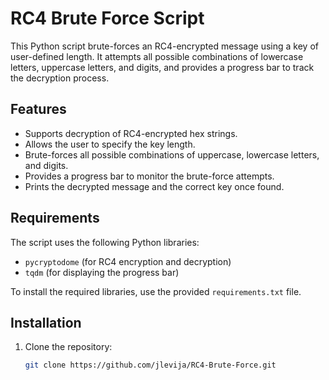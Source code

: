 # RC4 Brute Force Script

This Python script brute-forces an RC4-encrypted message using a key of user-defined length. It attempts all possible combinations of lowercase letters, uppercase letters, and digits, and provides a progress bar to track the decryption process.

## Features

- Supports decryption of RC4-encrypted hex strings.
- Allows the user to specify the key length.
- Brute-forces all possible combinations of uppercase, lowercase letters, and digits.
- Provides a progress bar to monitor the brute-force attempts.
- Prints the decrypted message and the correct key once found.

## Requirements

The script uses the following Python libraries:
- `pycryptodome` (for RC4 encryption and decryption)
- `tqdm` (for displaying the progress bar)

To install the required libraries, use the provided `requirements.txt` file.

## Installation

1. Clone the repository:
   ```bash
   git clone https://github.com/jlevija/RC4-Brute-Force.git
